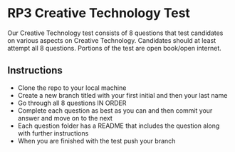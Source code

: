 # RP3 Creative Technology Test

Our Creative Technology test consists of 8 questions that test candidates on various aspects on Creative Technology. Candidates should at least attempt all 8 questions. Portions of the test are open book/open internet.

## Instructions

- Clone the repo to your local machine
- Create a new branch titled with your first initial and then your last name
- Go through all 8 questions IN ORDER
- Complete each question as best as you can and then commit your answer and move on to the next
- Each question folder has a README that includes the question along with further instructions
- When you are finished with the test push your branch

